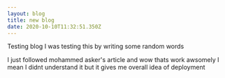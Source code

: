 ```yaml
---
layout: blog
title: new blog
date: 2020-10-10T11:32:51.350Z
---
```

Testing blog I was testing this by writing some random words

I just followed mohammed asker's article and wow thats work awsomely I mean I didnt understand it but it gives me overall idea of deployment